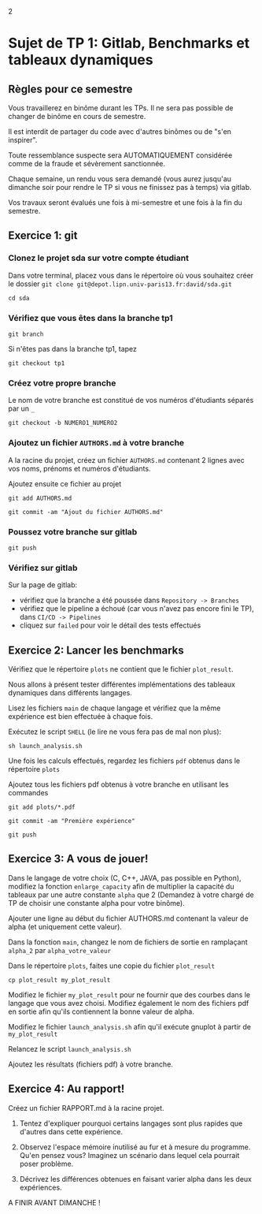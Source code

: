 2
# Sujet de TP 1: Gitlab, Benchmarks et tableaux dynamiques

## Règles pour ce semestre

Vous travaillerez en binôme durant les TPs. Il ne sera pas possible de changer
de binôme en cours de semestre. 

Il est interdit de partager du code avec d'autres binômes ou de "s'en inspirer".

Toute ressemblance suspecte sera AUTOMATIQUEMENT considérée comme de la fraude
et sévèrement sanctionnée.

Chaque semaine, un rendu vous sera demandé (vous aurez jusqu'au dimanche soir pour 
rendre le TP si vous ne finissez pas à temps) via gitlab.

Vos travaux seront évalués une fois à mi-semestre et une fois à la fin du semestre.

## Exercice 1: git 
### Clonez le projet sda sur votre compte étudiant

Dans votre terminal, placez vous dans le répertoire où vous souhaitez créer le dossier
`git clone git@depot.lipn.univ-paris13.fr:david/sda.git`

`cd sda` 

### Vérifiez que vous êtes dans la branche tp1

`git branch`

Si n'êtes pas dans la branche tp1, tapez

`git checkout tp1`

### Créez votre propre branche

Le nom de votre branche est constitué de vos numéros d'étudiants séparés par un `_`

`git checkout -b NUMERO1_NUMERO2`

### Ajoutez un fichier `AUTHORS.md` à votre branche

A la racine du projet, créez un fichier `AUTHORS.md` contenant 2 lignes avec vos noms, prénoms et numéros d'étudiants.

Ajoutez ensuite ce fichier au projet

`git add AUTHORS.md`

`git commit -am "Ajout du fichier AUTHORS.md"`

### Poussez votre branche sur gitlab
`git push`

### Vérifiez sur gitlab

Sur la page de gitlab:
- vérifiez que la branche a été poussée dans `Repository -> Branches`
- vérifiez que le pipeline a échoué (car vous n'avez pas encore fini le TP), dans `CI/CD -> Pipelines`
- cliquez sur `failed` pour voir le détail des tests effectués


## Exercice 2: Lancer les benchmarks

Vérifiez que le répertoire `plots` ne contient que le fichier `plot_result`.

Nous allons à présent tester différentes implémentations des tableaux dynamiques dans différents langages.

Lisez les fichiers `main` de chaque langage et vérifiez que la même expérience est bien effectuée à chaque fois.  

Exécutez le script `SHELL` (le lire ne vous fera pas de mal non plus):

`sh launch_analysis.sh`

Une fois les calculs effectués, regardez les fichiers `pdf` obtenus dans le répertoire `plots`

Ajoutez tous les fichiers pdf obtenus à votre branche en utilisant les commandes 

`git add plots/*.pdf`

`git commit -am "Première expérience"`

`git push`

## Exercice 3: A vous de jouer!

Dans le langage de votre choix (C, C++, JAVA, pas possible en Python), modifiez la fonction `enlarge_capacity` 
afin de multiplier la capacité du tableaux par une autre constante `alpha` que 2 (Demandez à votre chargé de TP
de choisir une constante alpha pour votre binôme).

Ajouter une ligne au début du fichier AUTHORS.md contenant la valeur de alpha (et uniquement cette valeur).

Dans la fonction `main`, changez le nom de fichiers de sortie en ramplaçant `alpha_2` par `alpha_votre_valeur`

Dans le répertoire `plots`, faites une copie du fichier `plot_result`

`cp plot_result my_plot_result`

Modifiez le fichier `my_plot_result` pour ne fournir que des courbes dans le langage que vous avez choisi.
Modifiez également le nom des fichiers pdf en sortie afin qu'ils contiennent la bonne valeur de alpha.

Modifiez le fichier `launch_analysis.sh` afin qu'il exécute gnuplot à partir de `my_plot_result`

Relancez le script `launch_analysis.sh`

Ajoutez les résultats (fichiers pdf) à votre branche.

## Exercice 4: Au rapport!

Créez un fichier RAPPORT.md à la racine projet.

1) Tentez d'expliquer pourquoi certains langages sont plus rapides que d'autres dans cette expérience.

2) Observez l'espace mémoire inutilisé au fur et à mesure du programme. Qu'en pensez vous? 
Imaginez un scénario dans lequel cela pourrait poser problème.

3) Décrivez les différences obtenues en faisant varier alpha dans les deux expériences.

A FINIR AVANT DIMANCHE !
